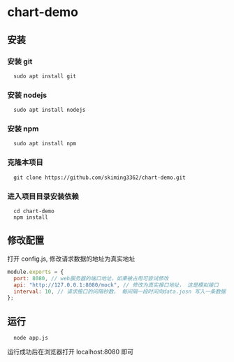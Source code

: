 # chart-demo

## 安装

### 安装 git

```shell
  sudo apt install git
```

### 安装 nodejs

```shell
  sudo apt install nodejs
```

### 安装 npm

```shell
  sudo apt install npm
```

### 克隆本项目

```shell
  git clone https://github.com/skiming3362/chart-demo.git
```

### 进入项目目录安装依赖

```shell
  cd chart-demo
  npm install
```

## 修改配置

打开 config.js, 修改请求数据的地址为真实地址

```javascript
module.exports = {
  port: 8080, // web服务器的端口地址，如果被占用可尝试修改
  api: "http://127.0.0.1:8080/mock", // 修改为真实接口地址， 这是模拟接口
  interval: 10, // 请求接口的间隔秒数， 每间隔一段时间向data.josn 写入一条数据
};
```

## 运行

```shell
  node app.js
```

运行成功后在浏览器打开 localhost:8080 即可
